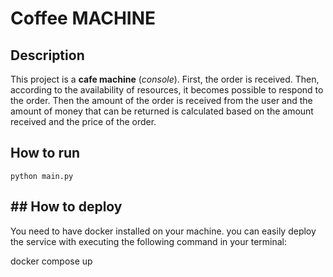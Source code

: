 # Coffee MACHINE
## Description
This project is a **cafe machine** (_console_).
First, the order is received. Then, according to the availability of resources, it becomes 
possible to respond to the order. Then the amount of the order is received from the user and the amount of money that 
can be returned is calculated based on the amount received and the price of the order.

## How to run
`python main.py`

## ## How to deploy

You need to have docker installed on your machine. you can easily deploy the service with executing
the following command in your terminal:

docker compose up

